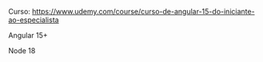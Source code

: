 Curso: https://www.udemy.com/course/curso-de-angular-15-do-iniciante-ao-especialista

Angular 15+

Node 18
